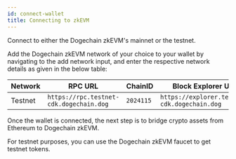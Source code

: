 ```yaml
---
id: connect-wallet
title: Connecting to zkEVM
---
```


<!--
!!!caution
    Check the list of potential risks associated with the use of Dogechain zkEVM in the section.
-->

Connect to either the Dogechain zkEVM's mainnet or the testnet. 

Add the Dogechain zkEVM network of your choice to your wallet by navigating to the add network input, and enter the respective network details as given in the below table:

| Network | RPC URL | ChainID | Block Explorer URL | Bridge |Currency |
| ------- | ------------------------------ | --------------- | --------------- | --------------- | ----- |
| Testnet | `https://rpc.testnet-cdk.dogechain.dog` | `2024115` | `https://explorer.testnet-cdk.dogechain.dog` | `https://bridge.testnet-cdk.dogechain.dog` | **ETH** |

<!-- Here is a video tutorial on how to add Dogechain zkEVM Testnet to MetaMask and deploy smart contracts:

<video loop width="100%" height="100%" controls="true" >
  <source type="video/mp4" src="/img/zkEVM/tutorial.mp4"></source>
  <p>Your browser does not support the video element.</p>
</video> -->

Once the wallet is connected, the next step is to bridge crypto assets from Ethereum to Dogechain zkEVM.

For testnet purposes, you can use the Dogechain zkEVM faucet to get testnet tokens.